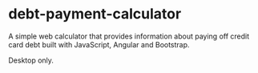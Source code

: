 # debt-payment-calculator

A simple web calculator that provides information about paying off credit card debt built with JavaScript, Angular and Bootstrap.

Desktop only.
